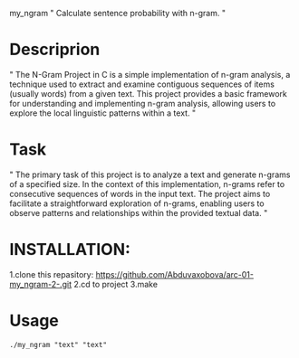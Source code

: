 my_ngram
" Calculate sentence probability with n-gram. "
# Descriprion
"
The N-Gram Project in C is a simple implementation of n-gram analysis, a technique used to extract and examine contiguous sequences of items (usually words) from a given text. This project provides a basic framework for understanding and implementing n-gram analysis, allowing users to explore the local linguistic patterns within a text.
"
# Task
"
The primary task of this project is to analyze a text and generate n-grams of a specified size. In the context of this implementation, n-grams refer to consecutive sequences of words in the input text. The project aims to facilitate a straightforward exploration of n-grams, enabling users to observe patterns and relationships within the provided textual data.
"
# INSTALLATION:
  1.clone this repasitory: https://github.com/Abduvaxobova/arc-01-my_ngram-2-.git
  2.cd to project
  3.make
# Usage

```
./my_ngram "text" "text"
```

